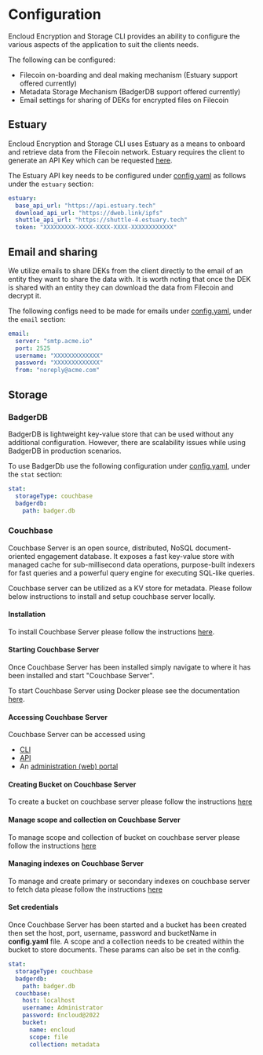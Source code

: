 # Configuration

Encloud Encryption and Storage CLI provides an ability to configure the various aspects of the application to suit the clients needs.

The following can be configured:

* Filecoin on-boarding and deal making mechanism (Estuary support offered currently)
* Metadata Storage Mechanism (BadgerDB support offered currently) 
* Email settings for sharing of DEKs for encrypted files on Filecoin

## Estuary 

Encloud Encryption and Storage CLI uses Estuary as a means to onboard and retrieve data from the Filecoin network. Estuary requires the client
to generate an API Key which can be requested [here](https://docs.estuary.tech/tutorial-get-an-api-key). 

The Estuary API key needs to be configured under [config.yaml](../config.yaml) as follows under the `estuary` section:

```yaml
estuary:
  base_api_url: "https://api.estuary.tech"
  download_api_url: "https://dweb.link/ipfs"
  shuttle_api_url: "https://shuttle-4.estuary.tech"
  token: "XXXXXXXXX-XXXX-XXXX-XXXX-XXXXXXXXXXXX"
```

## Email and sharing

We utilize emails to share DEKs from the client directly to the email of an entity they want to share the data with. It is 
worth noting that once the DEK is shared with an entity they can download the data from Filecoin and decrypt it.

The following configs need to be made for emails under [config.yaml](../config.yaml), under the `email` section:

```yaml
email:
  server: "smtp.acme.io"
  port: 2525
  username: "XXXXXXXXXXXXX"
  password: "XXXXXXXXXXXXX"
  from: "noreply@acme.com"
```

## Storage

### BadgerDB

BadgerDB is lightweight key-value store that can be used without any additional configuration. However, there are scalability issues while using
BadgerDB in production scenarios.

To use BadgerDb use the following configuration under [config.yaml](../config.yaml), under the `stat` section:

```yaml
stat:
  storageType: couchbase
  badgerdb:
    path: badger.db
```

### Couchbase

Couchbase Server is an open source, distributed, NoSQL document-oriented engagement database. It exposes a fast key-value 
store with managed cache for sub-millisecond data operations, purpose-built indexers for fast queries and a powerful query engine for executing SQL-like queries.

Couchbase server can be utilized as a KV store for metadata. Please follow below instructions to install and setup couchbase server locally.

#### Installation

To install Couchbase Server please follow the instructions [here](https://docs.couchbase.com/server/current/install/install-intro.html).

#### Starting Couchbase Server

Once Couchbase Server has been installed simply navigate to where it has been installed and start "Couchbase Server".

To start Couchbase Server using Docker please see the documentation [here](https://docs.couchbase.com/server/6.0/getting-started/do-a-quick-install.html).

#### Accessing Couchbase Server

Couchbase Server can be accessed using
* [CLI](https://docs.couchbase.com/server/current/cli/cli-intro.html)
* [API](https://docs.couchbase.com/server/current/rest-api/rest-intro.html)
* An [administration (web) portal](https://docs.couchbase.com/server/current/getting-started/look-at-the-results.html)

#### Creating Bucket on Couchbase Server

To create a bucket on couchbase server please follow the instructions [here](https://docs.couchbase.com/server/current/manage/manage-buckets/create-bucket.html)

#### Manage scope and collection on Couchbase Server

To manage scope and collection of bucket on couchbase server please follow the instructions [here](https://docs.couchbase.com/server/current/manage/manage-scopes-and-collections/manage-scopes-and-collections.html)

#### Managing indexes on Couchbase Server
To manage and create primary or secondary indexes on couchbase server to fetch data please follow the instructions [here](https://docs.couchbase.com/server/current/manage/manage-indexes/manage-indexes.html)

#### Set credentials

Once Couchbase Server has been started and a bucket has been created then set the host, port, username, password and bucketName in **config.yaml** file.
A scope and a collection needs to be created within the bucket to store documents. These params can also be set in the config.

```yaml
stat:
  storageType: couchbase
  badgerdb:
    path: badger.db
  couchbase:
    host: localhost
    username: Administrator
    password: Encloud@2022
    bucket:
      name: encloud
      scope: file
      collection: metadata
```

